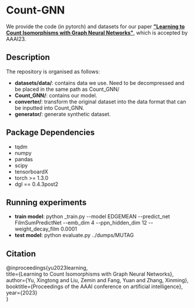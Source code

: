 
# Count-GNN
We provide the code (in pytorch) and datasets for our paper [**"Learning to Count Isomorphisms with Graph Neural Networks"**](https://arxiv.org/pdf/2302.03266.pdf), which is accepted by AAAI23.

## Description
The repository is organised as follows:
- **datasets/data/**: contains data we use. Need to be decompressed and be placed in the same path as Count_GNN/
- **Count_GNN/**: contains our model.
- **converter/**: transform the original dataset into the data format that can be inputted into Count_GNN.
- **generator/**: generate synthetic dataset.

## Package Dependencies

* tqdm
* numpy
* pandas
* scipy
* tensorboardX
* torch >= 1.3.0
* dgl == 0.4.3post2

## Running experiments

* **train model**:
python _train.py --model EDGEMEAN --predict_net FilmSumPredictNet --emb_dim 4 --ppn_hidden_dim 12 --weight_decay_film 0.0001
* **test model**:
python evaluate.py ../dumps/MUTAG

## Citation
@inproceedings{yu2023learning,\
  title={Learning to Count Isomorphisms with Graph Neural Networks},\
  author={Yu, Xingtong and Liu, Zemin and Fang, Yuan and Zhang, Xinming},\
  booktitle={Proceedings of the AAAI conference on artificial intelligence},\
  year={2023}\
}
